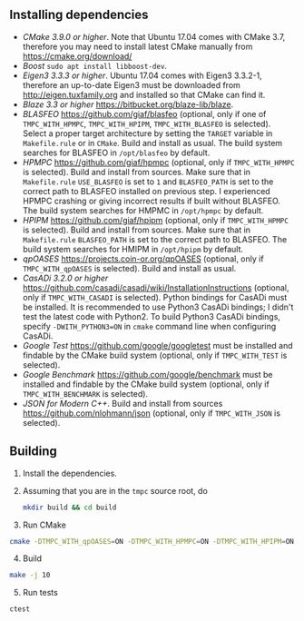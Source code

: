 ## Installing dependencies
- *CMake 3.9.0 or higher*. Note that Ubuntu 17.04 comes with CMake 3.7, therefore you may need to install latest CMake manually from https://cmake.org/download/
- *Boost* `sudo apt install libboost-dev`.
- *Eigen3 3.3.3 or higher*. Ubuntu 17.04 comes with Eigen3 3.3.2-1, therefore an up-to-date Eigen3 must be downloaded from http://eigen.tuxfamily.org and installed so that CMake can find it.
- *Blaze 3.3 or higher* https://bitbucket.org/blaze-lib/blaze.
- *BLASFEO* https://github.com/giaf/blasfeo (optional, only if one of `TMPC_WITH_HPMPC`, `TMPC_WITH_HPIPM`, `TMPC_WITH_BLASFEO` is selected). Select a proper target architecture by setting the `TARGET` variable in `Makefile.rule` or in `CMake`. Build and install as usual. The build system searches for BLASFEO in `/opt/blasfeo` by default.
- *HPMPC* https://github.com/giaf/hpmpc (optional, only if `TMPC_WITH_HPMPC` is selected). Build and install from sources. Make sure that in `Makefile.rule` `USE_BLASFEO` is set to `1` and `BLASFEO_PATH` is set to the correct path to BLASFEO installed on previous step. I experienced HPMPC crashing or giving incorrect results if built without BLASFEO. The build system searches for HMPMC in `/opt/hpmpc` by default.
- *HPIPM* https://github.com/giaf/hpipm (optional, only if `TMPC_WITH_HPMPC` is selected). Build and install from sources. Make sure that in `Makefile.rule` `BLASFEO_PATH` is set to the correct path to BLASFEO. The build system searches for HMIPM in `/opt/hpipm` by default.
- *qpOASES* https://projects.coin-or.org/qpOASES (optional, only if `TMPC_WITH_qpOASES` is selected). Build and install as usual.
- *CasADi 3.2.0 or higher* https://github.com/casadi/casadi/wiki/InstallationInstructions (optional, only if `TMPC_WITH_CASADI` is selected). Python bindings for CasADi must be installed. It is recommended to use Python3 CasADi bindings; I didn't test the latest code with Python2. To build Python3 CasADi bindings, specify `-DWITH_PYTHON3=ON` in `cmake` command line when configuring CasADi.
- *Google Test* https://github.com/google/googletest must be installed and findable by the CMake build system (optional, only if `TMPC_WITH_TEST` is selected).
- *Google Benchmark* https://github.com/google/benchmark must be installed and findable by the CMake build system (optional, only if `TMPC_WITH_BENCHMARK` is selected).
- *JSON for Modern C++*. Build and install from sources https://github.com/nlohmann/json (optional, only if `TMPC_WITH_JSON` is selected).

## Building
1. Install the dependencies.
2. Assuming that you are in the `tmpc` source root, do  

    ```bash
    mkdir build && cd build
    ```
3. Run CMake  
```bash
cmake -DTMPC_WITH_qpOASES=ON -DTMPC_WITH_HPMPC=ON -DTMPC_WITH_HPIPM=ON -DTMPC_WITH_BLASFEO=ON ..
```
4. Build  
```bash
make -j 10
```
5. Run tests  
```bash
ctest
```